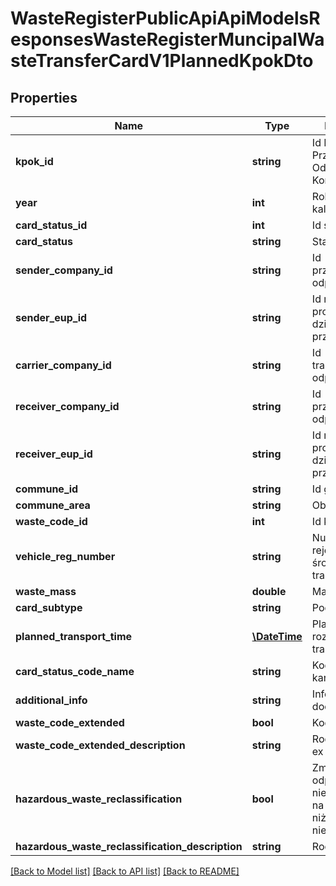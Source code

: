 # WasteRegisterPublicApiApiModelsResponsesWasteRegisterMuncipalWasteTransferCardV1PlannedKpokDto

## Properties
Name | Type | Description | Notes
------------ | ------------- | ------------- | -------------
**kpok_id** | **string** | Id Karty Przekazania Odpadów Komunalnych | [optional] 
**year** | **int** | Rok kalendarzowy | [optional] 
**card_status_id** | **int** | Id statusu karty | [optional] 
**card_status** | **string** | Status karty | [optional] 
**sender_company_id** | **string** | Id przekazującego odpady | [optional] 
**sender_eup_id** | **string** | Id miejsca prowadzenia działalności przekazującego | [optional] 
**carrier_company_id** | **string** | Id transportującego odpady | [optional] 
**receiver_company_id** | **string** | Id przejmującego odpady | [optional] 
**receiver_eup_id** | **string** | Id miejsca prowadzenia działalności przejmującego | [optional] 
**commune_id** | **string** | Id gminy | [optional] 
**commune_area** | **string** | Obszar gminy | [optional] 
**waste_code_id** | **int** | Id kodu odpadu | [optional] 
**vehicle_reg_number** | **string** | Numer rejestracyjny środka transportu | [optional] 
**waste_mass** | **double** | Masa odpadów | [optional] 
**card_subtype** | **string** | Podtyp karty | [optional] 
**planned_transport_time** | [**\DateTime**](\DateTime.md) | Planowana data rozpoczęcia transportu | [optional] 
**card_status_code_name** | **string** | Kod statusu karty | [optional] 
**additional_info** | **string** | Informacje dodatkowe | [optional] 
**waste_code_extended** | **bool** | Kod ex | [optional] 
**waste_code_extended_description** | **string** | Rodzaj odpadu ex | [optional] 
**hazardous_waste_reclassification** | **bool** | Zmiana statusu odpadów niebezpiecznych na odpady inne niż niebezpieczne | [optional] 
**hazardous_waste_reclassification_description** | **string** | Rodzaj odpadu | [optional] 

[[Back to Model list]](../README.md#documentation-for-models) [[Back to API list]](../README.md#documentation-for-api-endpoints) [[Back to README]](../README.md)


